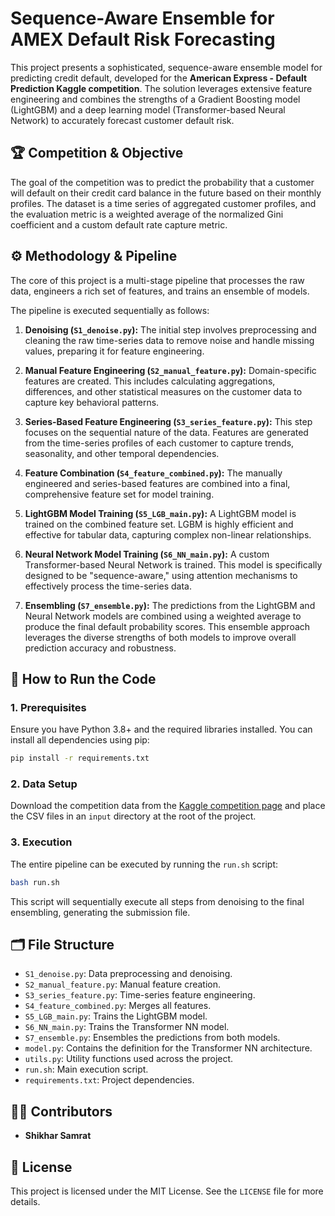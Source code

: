 # Sequence-Aware Ensemble for AMEX Default Risk Forecasting

This project presents a sophisticated, sequence-aware ensemble model for predicting credit default, developed for the **American Express - Default Prediction Kaggle competition**. The solution leverages extensive feature engineering and combines the strengths of a Gradient Boosting model (LightGBM) and a deep learning model (Transformer-based Neural Network) to accurately forecast customer default risk.

## 🏆 Competition & Objective

The goal of the competition was to predict the probability that a customer will default on their credit card balance in the future based on their monthly profiles. The dataset is a time series of aggregated customer profiles, and the evaluation metric is a weighted average of the normalized Gini coefficient and a custom default rate capture metric.

## ⚙️ Methodology & Pipeline

The core of this project is a multi-stage pipeline that processes the raw data, engineers a rich set of features, and trains an ensemble of models.

The pipeline is executed sequentially as follows:

1.  **Denoising (`S1_denoise.py`):** The initial step involves preprocessing and cleaning the raw time-series data to remove noise and handle missing values, preparing it for feature engineering.

2.  **Manual Feature Engineering (`S2_manual_feature.py`):** Domain-specific features are created. This includes calculating aggregations, differences, and other statistical measures on the customer data to capture key behavioral patterns.

3.  **Series-Based Feature Engineering (`S3_series_feature.py`):** This step focuses on the sequential nature of the data. Features are generated from the time-series profiles of each customer to capture trends, seasonality, and other temporal dependencies.

4.  **Feature Combination (`S4_feature_combined.py`):** The manually engineered and series-based features are combined into a final, comprehensive feature set for model training.

5.  **LightGBM Model Training (`S5_LGB_main.py`):** A LightGBM model is trained on the combined feature set. LGBM is highly efficient and effective for tabular data, capturing complex non-linear relationships.

6.  **Neural Network Model Training (`S6_NN_main.py`):** A custom Transformer-based Neural Network is trained. This model is specifically designed to be "sequence-aware," using attention mechanisms to effectively process the time-series data.

7.  **Ensembling (`S7_ensemble.py`):** The predictions from the LightGBM and Neural Network models are combined using a weighted average to produce the final default probability scores. This ensemble approach leverages the diverse strengths of both models to improve overall prediction accuracy and robustness.

## 🚀 How to Run the Code

### 1\. Prerequisites

Ensure you have Python 3.8+ and the required libraries installed. You can install all dependencies using pip:

```bash
pip install -r requirements.txt
```

### 2\. Data Setup

Download the competition data from the [Kaggle competition page](https://www.kaggle.com/competitions/amex-default-prediction/data) and place the CSV files in an `input` directory at the root of the project.

### 3\. Execution

The entire pipeline can be executed by running the `run.sh` script:

```bash
bash run.sh
```

This script will sequentially execute all steps from denoising to the final ensembling, generating the submission file.

## 🗂️ File Structure

  * `S1_denoise.py`: Data preprocessing and denoising.
  * `S2_manual_feature.py`: Manual feature creation.
  * `S3_series_feature.py`: Time-series feature engineering.
  * `S4_feature_combined.py`: Merges all features.
  * `S5_LGB_main.py`: Trains the LightGBM model.
  * `S6_NN_main.py`: Trains the Transformer NN model.
  * `S7_ensemble.py`: Ensembles the predictions from both models.
  * `model.py`: Contains the definition for the Transformer NN architecture.
  * `utils.py`: Utility functions used across the project.
  * `run.sh`: Main execution script.
  * `requirements.txt`: Project dependencies.

## 👨‍💻 Contributors

  * **Shikhar Samrat**

## 📜 License

This project is licensed under the MIT License. See the `LICENSE` file for more details.
